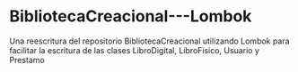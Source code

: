 # BibliotecaCreacional---Lombok
Una reescritura del repositorio BibliotecaCreacional utilizando Lombok para facilitar la escritura de las clases LibroDigital, LibroFisico, Usuario y Prestamo
